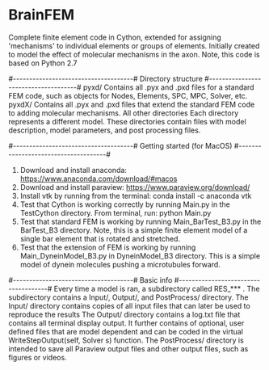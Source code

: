 # BrainFEM
Complete finite element code in Cython, extended for assigning 'mechanisms' to individual elements or groups of elements. Initially created to model the effect of molecular mechanisms in the axon.
Note, this code is based on Python 2.7

#-------------------------------------#
Directory structure
#-------------------------------------#
pyxd/                     Contains all .pyx and .pxd files for a standard FEM code, such as objects for Nodes, Elements, SPC, MPC, Solver, etc.
pyxdX/                    Contains all .pyx and .pxd files that extend the standard FEM code to adding molecular mechanisms.
All other directories     Each directory represents a different model. These directories contain files with model description, model parameters, and post processing files.


#-------------------------------------#
Getting started (for MacOS)
#-------------------------------------#
1) Download and install anaconda: https://www.anaconda.com/download/#macos
2) Download and install paraview: https://www.paraview.org/download/
3) Install vtk by running from the terminal: conda install -c anaconda vtk 
4) Test that Cython is working correctly by running Main.py in the TestCython directory. From terminal, run: python Main.py
5) Test that standard FEM is working by running Main_BarTest_B3.py in the BarTest_B3 directory. Note, this is a simple finite element model of a single bar element that is rotated and stretched.
6) Test that the extension of FEM is working by running Main_DyneinModel_B3.py in DyneinModel_B3 directory. This is a simple model of dynein molecules pushing a microtubules forward.

#-------------------------------------#
Basic info
#-------------------------------------#
Every time a model is ran, a subdirectory called RES_*** . The subdirectory contains a Input/, Output/, and PostProcess/ directory.
The Input/ directory contains copies of all input files that can later be used to reproduce the results
The Output/ directory contains a log.txt file that contains all terminal display output. It further contains of optional, user defined files that are model dependent and can be coded in the virtual WriteStepOutput(self, Solver s) function.
The PostProcess/ directory is intended to save all Paraview output files and other output files, such as figures or videos.
